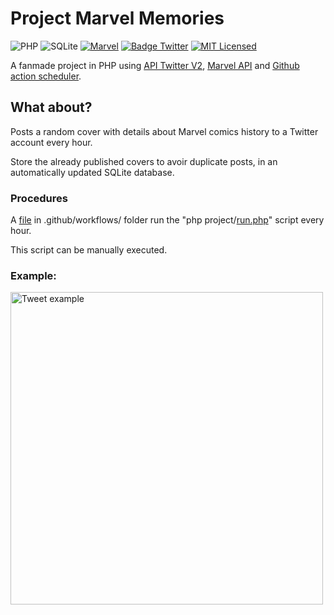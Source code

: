 # Project Marvel Memories

![PHP](https://img.shields.io/badge/PHP-v8.1-828cb7.svg?style=flat-square&logo=php)
![SQLite](https://img.shields.io/static/v1?style=flat-square&message=SQLite&color=003B57&logo=SQLite&logoColor=FFFFFF&label=)
[![Marvel](https://img.shields.io/badge/Marvel%20API-828cb7.svg?color=FF2D20)](https://developer.marvel.com/)
[![Badge Twitter](https://img.shields.io/endpoint?url=https%3A%2F%2Ftwbadges.glitch.me%2Fbadges%2Fv2)](https://developer.twitter.com/en/docs/twitter-api)
[![MIT Licensed](https://img.shields.io/badge/license-MIT-brightgreen.svg?style=flat-square)](licence.md)

A fanmade project in PHP using [API Twitter V2](https://github.com/noweh/twitter-api-v2-php), [Marvel API](https://developer.marvel.com/) and [Github action scheduler](https://github.com/marketplace/actions/schedule-job-action).

## What about?

Posts a random cover with details about Marvel comics history to a Twitter account every hour.

Store the already published covers to avoir duplicate posts, in an automatically updated SQLite database.

### Procedures

A [file](.github/workflows/run-schedule.yml) in .github/workflows/ folder run the "php project/[run.php](project/run.php)" script every hour.

This script can be manually executed.


### Example:

<div>
    <a href="https://twitter.com/SteveBOTgers/status/1468969530781175816">
        <img alt="Tweet example" width="500px" src="https://raw.githubusercontent.com/noweh/project-marvel-memories/master/assets/tweet-example.png" />
    </a>
</div>
